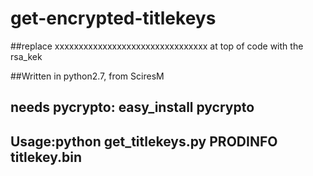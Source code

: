 # get-encrypted-titlekeys
##replace xxxxxxxxxxxxxxxxxxxxxxxxxxxxxxxx at top of code with the rsa_kek

##Written in python2.7, from SciresM
## needs pycrypto: easy_install pycrypto
## Usage:python get_titlekeys.py PRODINFO titlekey.bin
